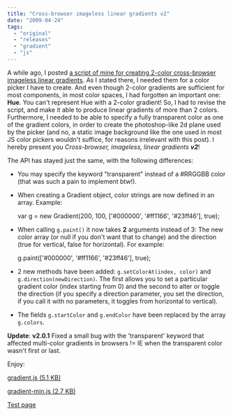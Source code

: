 ```yaml
---
title: "Cross-browser imageless linear gradients v2"
date: "2009-04-24"
tags:
  - "original"
  - "releases"
  - "gradient"
  - "js"
---
```


A while ago, I posted [a script of mine for creating 2-color cross-browser imageless linear gradients](http://lea.verou.me/2009/03/cross-browser-imageless-linear-gradients/ "Cross-browser imageless linear gradients v1"). As I stated there, I needed them for a color picker I have to create. And even though 2-color gradients are sufficient for most components, in most color spaces, I had forgotten an important one: **Hue**. You can't represent Hue with a 2-color gradient! So, I had to revise the script, and make it able to produce linear gradients of more than 2 colors. Furthermore, I needed to be able to specify a fully transparent color as one of the gradient colors, in order to create the photoshop-like 2d plane used by the picker (and no, a static image background like the one used in most JS color pickers wouldn't suffice, for reasons irrelevant with this post). I hereby present you _Cross-browser, imageless, linear gradients **v2**_!

The API has stayed just the same, with the following differences:

- You may specify the keyword "transparent" instead of a #RRGGBB color (that was such a pain to implement btw!).
- When creating a Gradient object, color strings are now defined in an array. Example:

    var g = new Gradient(200, 100, \['#000000', '#ff1166', '#23ff46'\], true);

- When calling `g.paint()` it now takes **2** arguments instead of 3: The new color array (or null if you don't want that to change) and the direction (true for vertical, false for horizontal). For example:

    g.paint(\['#000000', '#ff1166', '#23ff46'\], true);

- 2 new methods have been added: `g.setColorAt(index, color)` and `g.direction(newDirection)`. The first allows you to set a particular gradient color (index starting from 0) and the second to alter or toggle the direction (if you specify a direction parameter, you set the direction, if you call it with no parameters, it toggles from horizontal to vertical).
- The fields `g.startColor` and `g.endColor` have been replaced by the array `g.colors`.

**Update**: **v2.0.1** Fixed a small bug with the 'transparent' keyword that affected multi-color gradients in browsers != IE when the transparent color wasn't first or last.

Enjoy:

[gradient.js (5.1 KB)](http://lea.verou.me/scripts/gradient2/gradient.js)

[gradient-min.js (2.7 KB)](http://lea.verou.me/scripts/gradient2/gradient-min.js)

[Test page](http://lea.verou.me/scripts/gradient2/)
